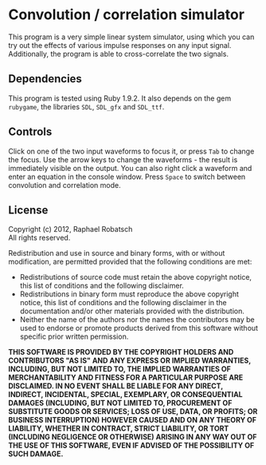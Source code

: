 Convolution / correlation simulator
===================================

This program is a very simple linear system simulator, using which you can try out the effects of various impulse responses on any input signal. Additionally, the program is able to cross-correlate the two signals.

Dependencies
------------

This program is tested using Ruby 1.9.2. It also depends on the gem `rubygame`, the libraries `SDL`, `SDL_gfx` and `SDL_ttf`.

Controls
--------

Click on one of the two input waveforms to focus it, or press `Tab` to change the focus. Use the arrow keys to change the waveforms - the result is immediately visible on the output. You can also right click a waveform and enter an equation in the console window. Press `Space` to switch between convolution and correlation mode.

License
-------

Copyright (c) 2012, Raphael Robatsch  
All rights reserved.

Redistribution and use in source and binary forms, with or without
modification, are permitted provided that the following conditions are met:

* Redistributions of source code must retain the above copyright
  notice, this list of conditions and the following disclaimer.
* Redistributions in binary form must reproduce the above copyright
  notice, this list of conditions and the following disclaimer in the
  documentation and/or other materials provided with the distribution.
* Neither the name of the authors nor the names the contributors
  may be used to endorse or promote products derived from this software
  without specific prior written permission.

**THIS SOFTWARE IS PROVIDED BY THE COPYRIGHT HOLDERS AND CONTRIBUTORS "AS IS" AND
ANY EXPRESS OR IMPLIED WARRANTIES, INCLUDING, BUT NOT LIMITED TO, THE IMPLIED
WARRANTIES OF MERCHANTABILITY AND FITNESS FOR A PARTICULAR PURPOSE ARE
DISCLAIMED. IN NO EVENT SHALL <COPYRIGHT HOLDER> BE LIABLE FOR ANY
DIRECT, INDIRECT, INCIDENTAL, SPECIAL, EXEMPLARY, OR CONSEQUENTIAL DAMAGES
(INCLUDING, BUT NOT LIMITED TO, PROCUREMENT OF SUBSTITUTE GOODS OR SERVICES;
LOSS OF USE, DATA, OR PROFITS; OR BUSINESS INTERRUPTION) HOWEVER CAUSED AND
ON ANY THEORY OF LIABILITY, WHETHER IN CONTRACT, STRICT LIABILITY, OR TORT
(INCLUDING NEGLIGENCE OR OTHERWISE) ARISING IN ANY WAY OUT OF THE USE OF THIS
SOFTWARE, EVEN IF ADVISED OF THE POSSIBILITY OF SUCH DAMAGE.**
